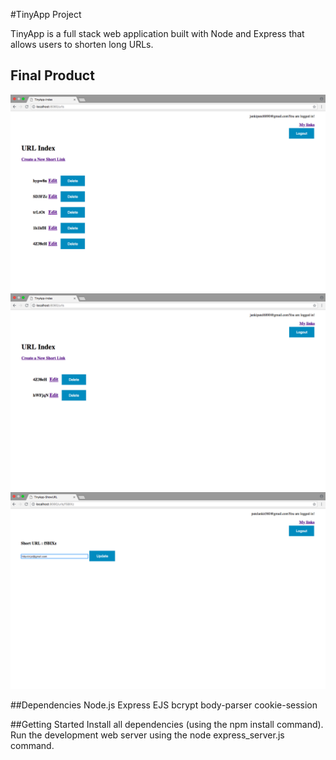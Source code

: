 #TinyApp Project

TinyApp is a full stack web application built with Node and Express that allows users to shorten long URLs.

## Final Product
!["Screenshot of url-page"](https://github.com/jankilighthouse/w2d2/blob/master/docs/url-page.png?raw=true)
!["Screenshot of urls delete page"](https://github.com/jankilighthouse/w2d2/blob/master/docs/urls:delete.png?raw=true)
!["Screenshot of shortURL.png page"](https://github.com/jankilighthouse/w2d2/blob/master/docs/urls-shorturl.png?raw=true)



##Dependencies
Node.js
Express
EJS
bcrypt
body-parser
cookie-session

##Getting Started
Install all dependencies (using the npm install command).
Run the development web server using the node express_server.js command.

